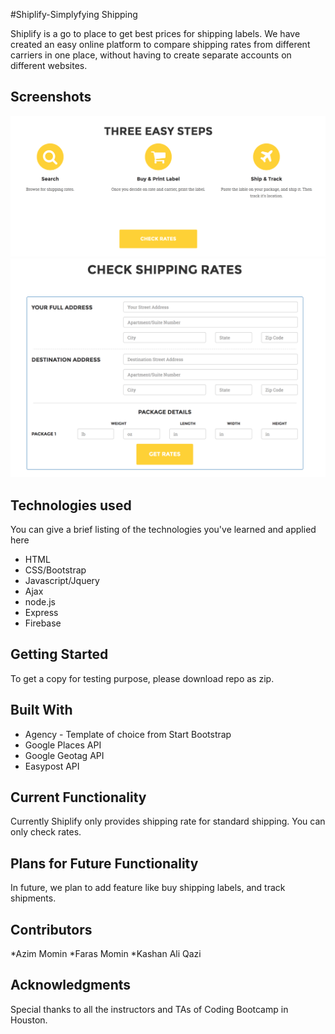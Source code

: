 #Shiplify-Simplyfying Shipping 

Shiplify is a go to place to get best prices for shipping labels. We have created an easy online platform to compare shipping rates from different carriers in one place, without having to create separate accounts on different websites.

## Screenshots
![alt text](assets/Images/ss1.png "3 Steps to get shipping label")
![alt text](assets/Images/ss2.png "Form to fill out")


## Technologies used
You can give a brief listing of the technologies you've learned and applied here
- HTML
- CSS/Bootstrap
- Javascript/Jquery
- Ajax
- node.js
- Express
- Firebase

## Getting Started
To get a copy for testing purpose, please download repo as zip.

## Built With
* Agency - Template of choice from Start Bootstrap
* Google Places API
* Google Geotag API
* Easypost API 

## Current Functionality
Currently Shiplify only provides shipping rate for standard shipping. You can only check rates.

## Plans for Future Functionality
In future, we plan to add feature like buy shipping labels, and track shipments.


## Contributors
*Azim Momin
*Faras Momin
*Kashan Ali Qazi

## Acknowledgments
Special thanks to all the instructors and TAs of Coding Bootcamp in Houston.

